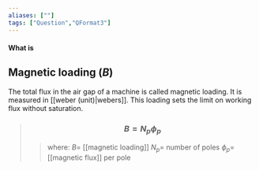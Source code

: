 ```yaml
---
aliases: [""]
tags: ["Question","QFormat3"]
---
```


#### What is
## Magnetic loading ($B$)
The total flux in the air gap of a machine is called magnetic loading. It is measured in [[weber (unit)|webers]]. This loading sets the limit on working flux without saturation. 

> ### $$ B = N_{p}  \phi_{p} $$ 
>> where:
>> $B=$ [[magnetic loading]]
>> $N_{p}=$ number of poles
>> $\phi_{p}=$ [[magnetic flux]] per pole